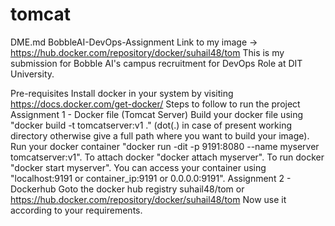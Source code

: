 # tomcat
DME.md
BobbleAI-DevOps-Assignment
Link to my image -> https://hub.docker.com/repository/docker/suhail48/tom
This is my submission for Bobble AI's campus recruitment for DevOps Role at DIT University.

Pre-requisites
Install docker in your system by visiting https://docs.docker.com/get-docker/
Steps to follow to run the project
Assignment 1 - Docker file (Tomcat Server)
Build your docker file using "docker build -t tomcatserver:v1 ." (dot(.) in case of present working directory otherwise give a full path where you want to build your image).
Run your docker container "docker run -dit -p 9191:8080 --name myserver tomcatserver:v1".
To attach docker "docker attach myserver".
To run docker "docker start myserver".
You can access your container using "localhost:9191 or container_ip:9191 or 0.0.0.0:9191".
Assignment 2 - Dockerhub
Goto the docker hub registry suhail48/tom or https://hub.docker.com/repository/docker/suhail48/tom
Now use it according to your requirements.
